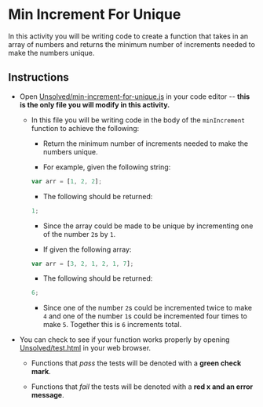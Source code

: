 # Min Increment For Unique

In this activity you will be writing code to create a function that takes in an array of numbers and returns the minimum number of increments needed to make the numbers unique.

## Instructions

- Open [Unsolved/min-increment-for-unique.js](Unsolved/min-increment-for-unique.js) in your code editor -- **this is the only file you will modify in this activity.**

  - In this file you will be writing code in the body of the `minIncrement` function to achieve the following:

    - Return the minimum number of increments needed to make the numbers unique.

    - For example, given the following string:

    ```js
    var arr = [1, 2, 2];
    ```

    - The following should be returned:

    ```js
    1;
    ```

    - Since the array could be made to be unique by incrementing one of the number `2`s by `1`.

    - If given the following array:

    ```js
    var arr = [3, 2, 1, 2, 1, 7];
    ```

    - The following should be returned:

    ```js
    6;
    ```

    - Since one of the number `2`s could be incremented twice to make `4` and one of the number `1`s could be incremented four times to make `5`. Together this is `6` increments total.

- You can check to see if your function works properly by opening [Unsolved/test.html](Unsolved/test.html) in your web browser.

  - Functions that _pass_ the tests will be denoted with a **green check mark**.

  - Functions that _fail_ the tests will be denoted with a **red x and an error message**.
